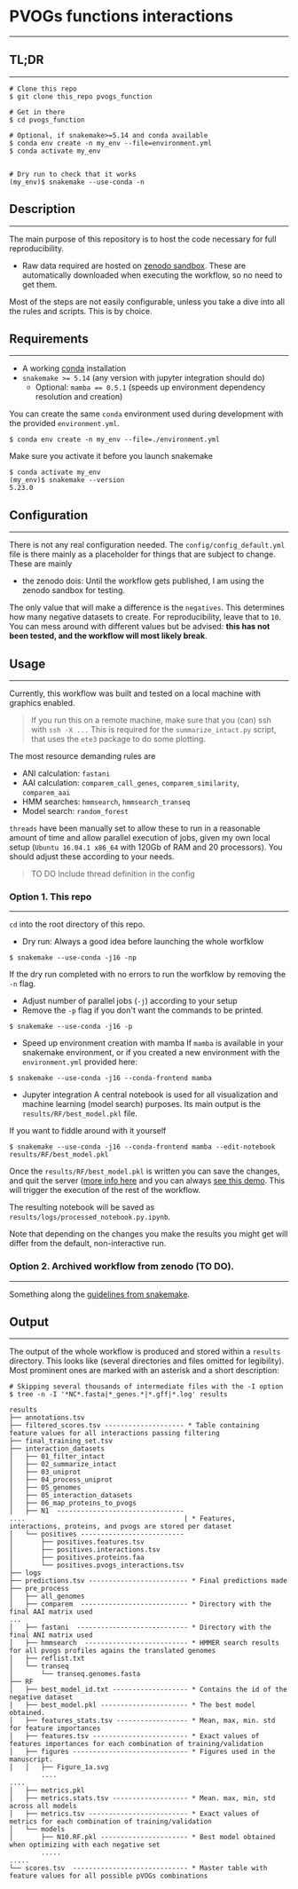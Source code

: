 # PVOGs functions interactions
---

## TL;DR
---

```
# Clone this repo
$ git clone this_repo pvogs_function

# Get in there
$ cd pvogs_function

# Optional, if snakemake>=5.14 and conda available
$ conda env create -n my_env --file=environment.yml
$ conda activate my_env


# Dry run to check that it works
(my_env)$ snakemake --use-conda -n
```

## Description
---
The main purpose of this repository is to host the code necessary for full reproducibility.

* Raw data required are hosted on [zenodo sandbox](https://sandbox.zenodo.org/record/666719#.X1c5qoZS_J8). These are automatically
downloaded when executing the workflow, so no need to get them.

Most of the steps are not easily configurable, unless you take a dive into all the rules and scripts. This is by choice.

## Requirements
---

* A working [conda](https://docs.conda.io/en/latest/) installation
* `snakemake >= 5.14` (any version with jupyter integration should do)
  * Optional: `mamba == 0.5.1` (speeds up environment dependency resolution and creation)

You can create the same `conda` environment used during development with the provided `environment.yml`.
```
$ conda env create -n my_env --file=./environment.yml
```

Make sure you activate it before you launch snakemake
```
$ conda activate my_env
(my_env)$ snakemake --version
5.23.0
```

## Configuration
---

There is not any real configuration needed. The `config/config_default.yml` file is there mainly as a placeholder for things that are
subject to change. These are mainly
  - the zenodo dois: Until the workflow gets published, I am using the zenodo sandbox for testing.

The only value that will make a difference is the `negatives`. This determines how many negative datasets to create.
For reproducibility, leave that to `10`. You can mess around with different values but 
be advised: **this has not been tested, and the workflow will most likely break**.

## Usage
---
Currently, this workflow was built and tested on a local machine with graphics enabled.

>If you run this on a remote machine, make sure that you (can) ssh with `ssh -X ...`
>This is required for the `summarize_intact.py` script, that uses the `ete3` package
>to do some plotting.

The most resource demanding rules are 
* ANI calculation: `fastani`
* AAI calculation: `comparem_call_genes`, `comparem_similarity`, `comparem_aai`
* HMM searches: `hmmsearch`, `hmmsearch_transeq`
* Model search: `random_forest`


`threads` have been manually set to allow these to run in a reasonable amount of time and allow parallel execution of jobs,
given my own local setup (`Ubuntu 16.04.1 x86_64` with 120Gb of RAM and 20 processors). You should adjust these according to your needs.

>TO DO
>Include thread definition in the config


### **Option 1. This repo**
---
`cd` into the root directory of this repo.

  - Dry run:
Always a good idea before launching the whole worfklow
```
$ snakemake --use-conda -j16 -np
```

If the dry run completed with no errors to run the worfklow by removing the `-n` flag. 
  * Adjust number of parallel jobs (`-j`) according to your setup
  * Remove the `-p` flag if you don't want the commands to be printed.
```
$ snakemake --use-conda -j16 -p
```
  - Speed up environment creation with mamba
If `mamba` is available in your snakemake environment, or if you created a new environment with the `environment.yml`
provided here:
```
$ snakemake --use-conda -j16 --conda-frontend mamba
```

  - Jupyter integration
A central notebook is used for all visualization and machine learning (model search) purposes.
Its main output is the `results/RF/best_model.pkl` file.

If you want to fiddle around with it yourself
```
$ snakemake --use-conda -j16 --conda-frontend mamba --edit-notebook results/RF/best_model.pkl
```
Once the `results/RF/best_model.pkl` is written you can save the changes, and quit the server
([more info here](https://snakemake.readthedocs.io/en/stable/snakefiles/rules.html#jupyter-notebook-integration) and
you can always [see this demo](https://snakemake.readthedocs.io/en/stable/_images/snakemake-notebook-demo.gif).
This will trigger the execution of the rest of the workflow.

The resulting notebook will be saved as `results/logs/processed_notebook.py.ipynb`.

Note that depending on the changes you make the results you might get will differ from the default, non-interactive run.


### **Option 2.** Archived workflow from zenodo (TO DO).
---
Something along the [guidelines from snakemake](https://snakemake.readthedocs.io/en/stable/snakefiles/deployment.html#sustainable-and-reproducible-archiving).


## Output
---
The output of the whole workflow is produced and stored within a `results` directory. This looks like (several directories
and files omitted for legibility). Most prominent ones are marked with an asterisk and a short description:
```
# Skipping several thousands of intermediate files with the -I option
$ tree -n -I '*NC*.fasta|*_genes.*|*.gff|*.log' results

results
├── annotations.tsv
├── filtered_scores.tsv -------------------- * Table containing feature values for all interactions passing filtering
├── final_training_set.tsv
├── interaction_datasets
│   ├── 01_filter_intact
│   ├── 02_summarize_intact
│   ├── 03_uniprot
│   ├── 04_process_uniprot
│   ├── 05_genomes
│   ├── 05_interaction_datasets
│   ├── 06_map_proteins_to_pvogs
│   ├── N1  --------------------------------  
....                                        | * Features, interactions, proteins, and pvogs are stored per dataset
│   └── positives --------------------------  
│       ├── positives.features.tsv
│       ├── positives.interactions.tsv
│       ├── positives.proteins.faa
│       └── positives.pvogs_interactions.tsv
├── logs
├── predictions.tsv ------------------------- * Final predictions made
├── pre_process
│   ├── all_genomes
│   ├── comparem  --------------------------- * Directory with the final AAI matrix used
...
│   ├── fastani  ---------------------------- * Directory with the final ANI matrix used
│   ├── hmmsearch  -------------------------- * HMMER search results for all pvogs profiles agains the translated genomes
│   ├── reflist.txt
│   └── transeq
│       └── transeq.genomes.fasta
├── RF
│   ├── best_model_id.txt ------------------- * Contains the id of the negative dataset
│   ├── best_model.pkl ---------------------- * The best model obtained.
│   ├── features_stats.tsv ------------------ * Mean, max, min. std for feature importances
│   ├── features.tsv ------------------------ * Exact values of features importances for each combination of training/validation
│   ├── figures ----------------------------- * Figures used in the manuscript.       
│   │   ├── Figure_1a.svg
        ....
....
│   ├── metrics.pkl
│   ├── metrics.stats.tsv ------------------- * Mean. max, min, std across all models
│   ├── metrics.tsv ------------------------- * Exact values of metrics for each combination of training/validation
│   └── models
│       ├── N10.RF.pkl ---------------------- * Best model obtained when optimizing with each negative set
        .....
.....		
└── scores.tsv  ----------------------------- * Master table with feature values for all possible pVOGs combinations

```
